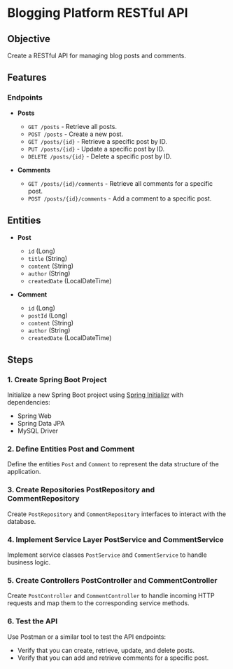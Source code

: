 # Blogging Platform RESTful API

## Objective
Create a RESTful API for managing blog posts and comments.

## Features

### Endpoints
- **Posts**
  - `GET /posts` - Retrieve all posts.
  - `POST /posts` - Create a new post.
  - `GET /posts/{id}` - Retrieve a specific post by ID.
  - `PUT /posts/{id}` - Update a specific post by ID.
  - `DELETE /posts/{id}` - Delete a specific post by ID.

- **Comments**
  - `GET /posts/{id}/comments` - Retrieve all comments for a specific post.
  - `POST /posts/{id}/comments` - Add a comment to a specific post.

## Entities
- **Post**
  - `id` (Long)
  - `title` (String)
  - `content` (String)
  - `author` (String)
  - `createdDate` (LocalDateTime)

- **Comment**
  - `id` (Long)
  - `postId` (Long)
  - `content` (String)
  - `author` (String)
  - `createdDate` (LocalDateTime)

## Steps

### 1. Create Spring Boot Project
Initialize a new Spring Boot project using [Spring Initializr](https://start.spring.io) with dependencies:
- Spring Web
- Spring Data JPA
- MySQL Driver

### 2. Define Entities Post and Comment
Define the entities `Post` and `Comment` to represent the data structure of the application.

### 3. Create Repositories PostRepository and CommentRepository
Create `PostRepository` and `CommentRepository` interfaces to interact with the database.

### 4. Implement Service Layer PostService and CommentService
Implement service classes `PostService` and `CommentService` to handle business logic.

### 5. Create Controllers PostController and CommentController
Create `PostController` and `CommentController` to handle incoming HTTP requests and map them to the corresponding service methods.

### 6. Test the API
Use Postman or a similar tool to test the API endpoints:
- Verify that you can create, retrieve, update, and delete posts.
- Verify that you can add and retrieve comments for a specific post.